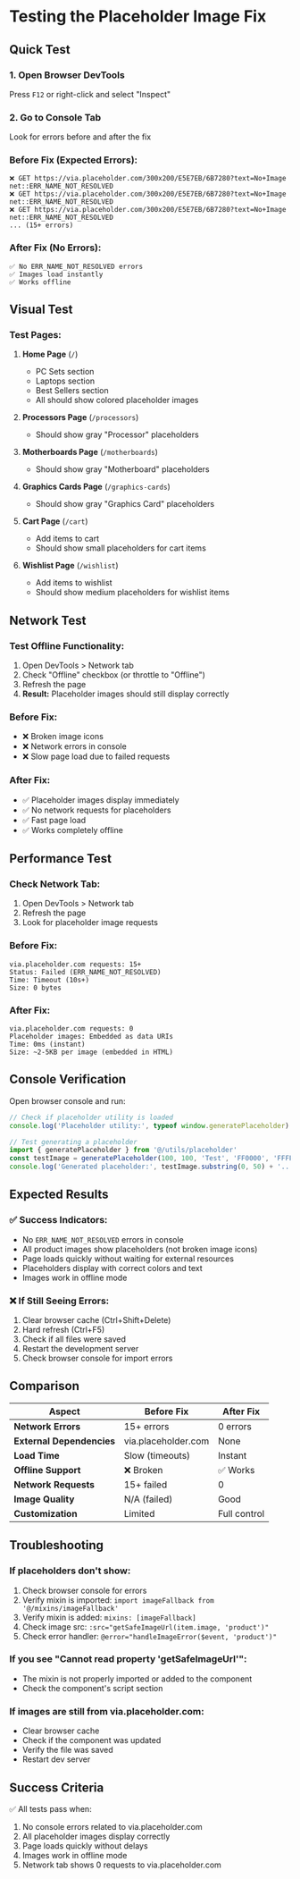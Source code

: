 # Testing the Placeholder Image Fix

## Quick Test

### 1. Open Browser DevTools
Press `F12` or right-click and select "Inspect"

### 2. Go to Console Tab
Look for errors before and after the fix

### Before Fix (Expected Errors):
```
❌ GET https://via.placeholder.com/300x200/E5E7EB/6B7280?text=No+Image net::ERR_NAME_NOT_RESOLVED
❌ GET https://via.placeholder.com/300x200/E5E7EB/6B7280?text=No+Image net::ERR_NAME_NOT_RESOLVED
❌ GET https://via.placeholder.com/300x200/E5E7EB/6B7280?text=No+Image net::ERR_NAME_NOT_RESOLVED
... (15+ errors)
```

### After Fix (No Errors):
```
✅ No ERR_NAME_NOT_RESOLVED errors
✅ Images load instantly
✅ Works offline
```

## Visual Test

### Test Pages:
1. **Home Page** (`/`)
   - PC Sets section
   - Laptops section
   - Best Sellers section
   - All should show colored placeholder images

2. **Processors Page** (`/processors`)
   - Should show gray "Processor" placeholders

3. **Motherboards Page** (`/motherboards`)
   - Should show gray "Motherboard" placeholders

4. **Graphics Cards Page** (`/graphics-cards`)
   - Should show gray "Graphics Card" placeholders

5. **Cart Page** (`/cart`)
   - Add items to cart
   - Should show small placeholders for cart items

6. **Wishlist Page** (`/wishlist`)
   - Add items to wishlist
   - Should show medium placeholders for wishlist items

## Network Test

### Test Offline Functionality:
1. Open DevTools > Network tab
2. Check "Offline" checkbox (or throttle to "Offline")
3. Refresh the page
4. **Result:** Placeholder images should still display correctly

### Before Fix:
- ❌ Broken image icons
- ❌ Network errors in console
- ❌ Slow page load due to failed requests

### After Fix:
- ✅ Placeholder images display immediately
- ✅ No network requests for placeholders
- ✅ Fast page load
- ✅ Works completely offline

## Performance Test

### Check Network Tab:
1. Open DevTools > Network tab
2. Refresh the page
3. Look for placeholder image requests

### Before Fix:
```
via.placeholder.com requests: 15+
Status: Failed (ERR_NAME_NOT_RESOLVED)
Time: Timeout (10s+)
Size: 0 bytes
```

### After Fix:
```
via.placeholder.com requests: 0
Placeholder images: Embedded as data URIs
Time: 0ms (instant)
Size: ~2-5KB per image (embedded in HTML)
```

## Console Verification

Open browser console and run:

```javascript
// Check if placeholder utility is loaded
console.log('Placeholder utility:', typeof window.generatePlaceholder)

// Test generating a placeholder
import { generatePlaceholder } from '@/utils/placeholder'
const testImage = generatePlaceholder(100, 100, 'Test', 'FF0000', 'FFFFFF')
console.log('Generated placeholder:', testImage.substring(0, 50) + '...')
```

## Expected Results

### ✅ Success Indicators:
- No `ERR_NAME_NOT_RESOLVED` errors in console
- All product images show placeholders (not broken image icons)
- Page loads quickly without waiting for external resources
- Placeholders display with correct colors and text
- Images work in offline mode

### ❌ If Still Seeing Errors:
1. Clear browser cache (Ctrl+Shift+Delete)
2. Hard refresh (Ctrl+F5)
3. Check if all files were saved
4. Restart the development server
5. Check browser console for import errors

## Comparison

| Aspect | Before Fix | After Fix |
|--------|-----------|-----------|
| **Network Errors** | 15+ errors | 0 errors |
| **External Dependencies** | via.placeholder.com | None |
| **Load Time** | Slow (timeouts) | Instant |
| **Offline Support** | ❌ Broken | ✅ Works |
| **Network Requests** | 15+ failed | 0 |
| **Image Quality** | N/A (failed) | Good |
| **Customization** | Limited | Full control |

## Troubleshooting

### If placeholders don't show:
1. Check browser console for errors
2. Verify mixin is imported: `import imageFallback from '@/mixins/imageFallback'`
3. Verify mixin is added: `mixins: [imageFallback]`
4. Check image src: `:src="getSafeImageUrl(item.image, 'product')"`
5. Check error handler: `@error="handleImageError($event, 'product')"`

### If you see "Cannot read property 'getSafeImageUrl'":
- The mixin is not properly imported or added to the component
- Check the component's script section

### If images are still from via.placeholder.com:
- Clear browser cache
- Check if the component was updated
- Verify the file was saved
- Restart dev server

## Success Criteria

✅ All tests pass when:
1. No console errors related to via.placeholder.com
2. All placeholder images display correctly
3. Page loads quickly without delays
4. Images work in offline mode
5. Network tab shows 0 requests to via.placeholder.com
